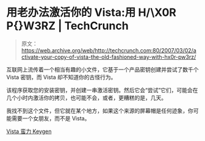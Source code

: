 # 用老办法激活你的 Vista:用 H/\X0R P{}W3RZ | TechCrunch

> 原文：<https://web.archive.org/web/http://techcrunch.com:80/2007/03/02/activate-your-copy-of-vista-the-old-fashioned-way-with-hx0r-pw3rz/>

互联网上流传着一个相当有趣的小文件，它基于一个产品密钥创建并尝试了数千个 Vista 密钥，而 Vista 却不知道你的古怪行为。

该程序获取您的安装密钥，并创建一串激活密钥。然后它会“尝试”它们，可能会在几个小时内激活你的拷贝，也可能不会，或者，更糟糕的是，几天。

我找不到这个文件，但它就在某个地方，如果这个来源的屏幕帽是任何迹象，你可能需要一个女朋友，而不是 Vista。

[Vista 蛮力 Keygen](https://web.archive.org/web/20131216042625/http://keznews.com/2431_Vista_Brute_Force_Keygen)